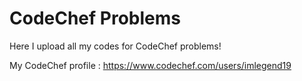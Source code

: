 # CodeChef Problems
Here I upload all my codes for CodeChef problems!

My CodeChef profile : https://www.codechef.com/users/imlegend19 

